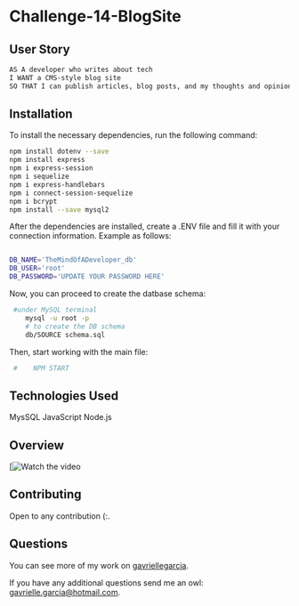 # Challenge-14-BlogSite
## User Story
 ```bash
AS A developer who writes about tech
I WANT a CMS-style blog site
SO THAT I can publish articles, blog posts, and my thoughts and opinions
```

## Installation
  To install the necessary dependencies, run the following command:
```bash
npm install dotenv --save
npm install express
npm i express-session
npm i sequelize
npm i express-handlebars
npm i connect-session-sequelize
npm i bcrypt
npm install --save mysql2
```

After the dependencies are installed, create a .ENV file and fill it with your connection information. Example as follows:

```bash

DB_NAME='TheMindOfADeveloper_db'
DB_USER='root'
DB_PASSWORD='UPDATE YOUR PASSWORD HERE'

```

Now, you can proceed to create the datbase schema:

```bash
 #under MySQL terminal
    mysql -u root -p
    # to create the DB schema
    db/SOURCE schema.sql
```

Then, start working with the main file:

```bash
 #    NPM START
```

## Technologies Used
 MysSQL
 JavaScript
 Node.js
 
 

 ## Overview 
[![Watch the video](https://github.com/GavrielleGarcia/Challenge-14-BlogSite/tree/main/public/assets)

 
## Contributing 
 Open to any contribution (:.
 
 
## Questions
  You can see more of my work on [gavriellegarcia](https://github.com/gavriellegarcia).

  If you have any additional questions send me an owl: gavrielle.garcia@hotmail.com.  
